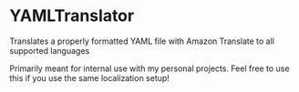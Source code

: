 # YAMLTranslator
Translates a properly formatted YAML file with Amazon Translate to all supported languages

Primarily meant for internal use with my personal projects. Feel free to use this if you use the same localization setup!
